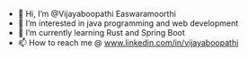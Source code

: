 - 👋 Hi, I’m @Vijayaboopathi Easwaramoorthi
- 👀 I’m interested in java programming and web development
- 🌱 I’m currently learning Rust and Spring Boot
- 📫 How to reach me @ www.linkedin.com/in/vijayaboopathi


<!---
VijayaboopathiE/VijayaboopathiE is a ✨ special ✨ repository because its `README.md` (this file) appears on your GitHub profile.
You can click the Preview link to take a look at your changes.
--->
